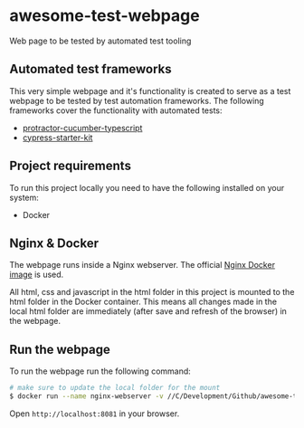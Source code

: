 # awesome-test-webpage

Web page to be tested by automated test tooling

## Automated test frameworks

This very simple webpage and it's functionality is created to serve as a test webpage to be tested by test automation frameworks. The following frameworks cover the functionality with automated tests:

- [protractor-cucumber-typescript](https://github.com/onno-amsterdam/protractor-cucumber-typescript)
- [cypress-starter-kit](https://github.com/onno-amsterdam/cypress-starter-kit)

## Project requirements

To run this project locally you need to have the following installed on your system:

- Docker

## Nginx & Docker

The webpage runs inside a Nginx webserver. The official [Nginx Docker image](https://hub.docker.com/_/nginx) is used.

All html, css and javascript in the html folder in this project is mounted to the html folder in the Docker container. This means all changes made in the local html folder are immediately (after save and refresh of the browser) in the webpage.

## Run the webpage

To run the webpage run the following command:

```bash
# make sure to update the local folder for the mount
$ docker run --name nginx-webserver -v //C/Development/Github/awesome-test-webpage/html:/usr/share/nginx/html -d -p 8081:80 nginx
```

Open `http://localhost:8081` in your browser.
